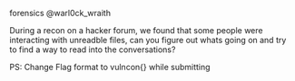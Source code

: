 forensics @warl0ck_wraith

During a recon on a hacker forum, we found that some people were interacting with unreadble files, can you figure out whats going on and try to find a way to read into the conversations?

PS: Change Flag format to vulncon{} while submitting
